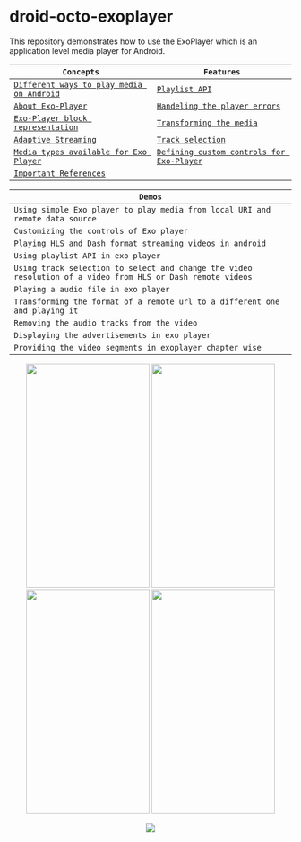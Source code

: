 # droid-octo-exoplayer
This repository demonstrates how to use the ExoPlayer which is an application level media player for Android.


| **`Concepts`** | **`Features`** |
| -------------- | -------------- |
| [`Different ways to play media on Android`](https://github.com/devrath/droid-octo-exoplayer/wiki/Different-ways-to-play-media-on-Android) | [`Playlist API`](https://github.com/devrath/droid-octo-exoplayer/wiki/Playlist-API) |
| [`About Exo-Player`](https://github.com/devrath/droid-octo-exoplayer/wiki/About-Exo-Player) | [`Handeling the player errors`](https://github.com/devrath/droid-octo-exoplayer/wiki/Handling-the-player-errors) |
| [`Exo-Player block representation`](https://github.com/devrath/droid-octo-exoplayer/wiki/Exo-Player-block-representation) | [`Transforming the media`](https://github.com/devrath/droid-octo-exoplayer/wiki/Transforming-the-media) |
| [`Adaptive Streaming`](https://github.com/devrath/droid-octo-exoplayer/wiki/What-Is-Adaptive-Streaming) |  [`Track selection`](https://github.com/devrath/droid-octo-exoplayer/wiki/Track-selection) |
| [`Media types available for Exo Player`](https://github.com/devrath/droid-octo-exoplayer/wiki/Media-types-available-for-Exo-Player) |  [`Defining custom controls for Exo-Player`](https://github.com/devrath/droid-octo-exoplayer/wiki/Defining-custom-controls-for-Exo-Player) |
| [`Important References`](https://github.com/devrath/droid-octo-exoplayer/wiki/Important-references) | |

| **`Demos`** |
| ----------- |
| `Using simple Exo player to play media from local URI and remote data source` |
| `Customizing the controls of Exo player` |
| `Playing HLS and Dash format streaming videos in android` |
| `Using playlist API in exo player` |
| `Using track selection to select and change the video resolution of a video from HLS or Dash remote videos` |
| `Playing a audio file in exo player` |
| `Transforming the format of a remote url to a different one and playing it` |
| `Removing the audio tracks from the video` |
| `Displaying the advertisements in exo player` |
| `Providing the video segments in exoplayer chapter wise` |


<p align="center">
  <img width="220" height="400" src="https://github.com/devrath/droid-octo-exoplayer/blob/main/assets/gif/simple_exo_player.gif">
  <img width="220" height="400" src="https://github.com/devrath/droid-octo-exoplayer/blob/main/assets/gif/custom_exo_player.gif">
  <img width="220" height="400" src="https://github.com/devrath/droid-octo-exoplayer/blob/main/assets/gif/track_selection_exo_player.gif">
  <img width="220" height="400" src="https://github.com/devrath/droid-octo-exoplayer/blob/main/assets/gif/playlist_exo_player.gif">
</p>


<p align="center">
<a><img src="https://forthebadge.com/images/badges/built-for-android.svg"></a>
</p>
